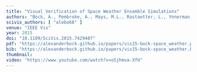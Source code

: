 ```yaml
---
title: "Visual Verification of Space Weather Ensemble Simulations"
authors: "Bock, A., Pembroke, A., Mays, M.L., Rastaetter, L., Ynnerman, A, Ropinski, T."
scivis_authors: [ "alebo68" ]
venue: "IEEE Vis"
year: 2015
doi: "10.1109/SciVis.2015.7429487"
pdf: "https://alexanderbock.github.io/papers/vis15-bock-space_weather.pdf"
bib: "https://alexanderbock.github.io/papers/vis15-bock-space_weather.bib"
thumbnail: 
video: "https://www.youtube.com/watch?v=oSjhmva-XfU"
---
```


